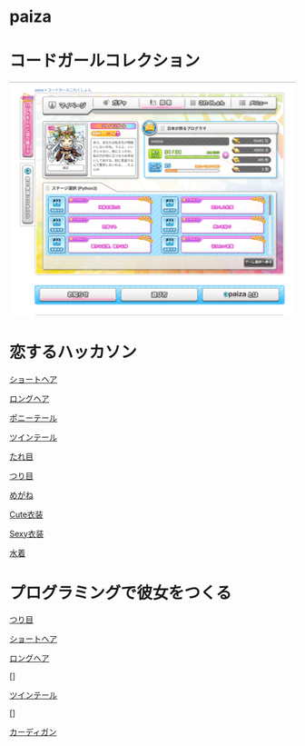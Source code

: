# paiza

# コードガールコレクション

![コードガールコレクション](img/codegirl.png)

# 恋するハッカソン

[ショートヘア](hackathon/short-hair.py)

[ロングヘア](hackathon/long-hair.py)

[ポニーテール](hackathon/ponytail.py)

[ツインテール](hackathon/twintail.py)

[たれ目](hackathon/tareme.py)

[つり目](hackathon/turime.py)

[めがね](hackathon/megane.py)

[Cute衣装](hackathon/Cute-isho.py)

[Sexy衣装](hackathon/Sexy-isho.py)

[水着](hackathon/mizugi.py)

# プログラミングで彼女をつくる

[つり目](kanojo/turime.py)

[ショートヘア](kanojo/short-hair.py)

[ロングヘア](kanojo/long-hair.py)

[]

[ツインテール](kanojo/twintail.py)

[]

[カーディガン](kanojo/cardigan.py)
